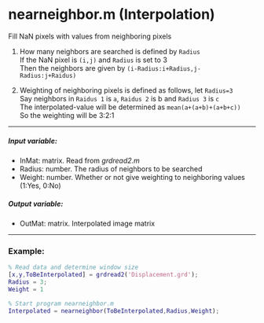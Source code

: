 # nearneighbor.m (Interpolation)

Fill NaN pixels with values from neighboring pixels  

1. How many neighbors are searched is defined by `Radius`  
  If the NaN pixel is `(i,j)` and `Radius` is set to 3  
  Then the neighbors are given by `(i-Radius:i+Radius,j-Radius:j+Raidus)`
  
2. Weighting of neighboring pixels is defined as follows, let `Radius=3`  
  Say neighbors in `Raidus 1` is `a`, `Raidus 2` is b and `Radius 3` is `c`  
  The interpolated-value will be determined as `mean(a+(a+b)+(a+b+c))`  
  So the weighting will be 3:2:1

---
##### Input variable:
   * InMat: matrix. Read from *grdread2.m*
   * Radius: number. The radius of neighbors to be searched
   * Weight: number. Whether or not give weighting to neighboring values (1:Yes, 0:No)
##### Output variable:
   * OutMat: matrix. Interpolated image matrix
---
### Example:
```MatLab
% Read data and determine window size
[x,y,ToBeInterpolated] = grdread2('Displacement.grd');
Radius = 3;
Weight = 1

% Start program nearneighbor.m
Interpolated = nearneighbor(ToBeInterpolated,Radius,Weight);
```

